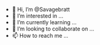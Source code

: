 - 👋 Hi, I’m @Savagebratt
- 👀 I’m interested in ...
- 🌱 I’m currently learning ...
- 💞️ I’m looking to collaborate on ...
- 📫 How to reach me ...

<!---
Savagebratt/Savagebratt is a ✨ special ✨ repository because its `README.md` (this file) appears on your GitHub profile.
You can click the Preview link to take a look at your changes.
--->
